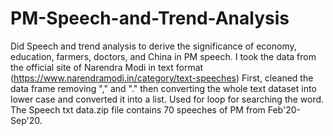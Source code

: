 # PM-Speech-and-Trend-Analysis
Did Speech and trend analysis to derive the significance of economy, education, farmers, doctors, and China in PM speech. I took the data from the official site of Narendra Modi in text format (https://www.narendramodi.in/category/text-speeches)
First, cleaned the data frame removing "," and "." then converting the whole text dataset into lower case and converted it into a list. Used for loop for searching the word.
The Speech txt data.zip file contains 70 speeches of PM from Feb'20-Sep'20.
